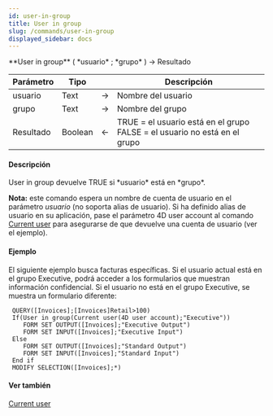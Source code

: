 ```yaml
---
id: user-in-group
title: User in group
slug: /commands/user-in-group
displayed_sidebar: docs
---
```


<!--REF #_command_.User in group.Syntax-->**User in group** ( *usuario* ; *grupo* ) -> Resultado<!-- END REF-->
<!--REF #_command_.User in group.Params-->
| Parámetro | Tipo |  | Descripción |
| --- | --- | --- | --- |
| usuario | Text | &rarr; | Nombre del usuario |
| grupo | Text | &rarr; | Nombre del grupo |
| Resultado | Boolean | &larr; | TRUE = el usuario está en el grupo FALSE = el usuario no está en el grupo |

<!-- END REF-->

#### Descripción 

<!--REF #_command_.User in group.Summary-->User in group devuelve TRUE si *usuario* está en *grupo*.<!-- END REF-->

**Nota:** este comando espera un nombre de cuenta de usuario en el parámetro *usuario* (no soporta alias de usuario). Si ha definido alias de usuario en su aplicación, pase el parámetro 4D user account al comando [Current user](current-user.md) para asegurarse de que devuelve una cuenta de usuario (ver el ejemplo).

#### Ejemplo 

El siguiente ejemplo busca facturas específicas. Si el usuario actual está en el grupo Executive, podrá acceder a los formularios que muestran información confidencial. Si el usuario no está en el grupo Executive, se muestra un formulario diferente:

```4d
 QUERY([Invoices];[Invoices]Retail>100)
 If(User in group(Current user(4D user account);"Executive"))
    FORM SET OUTPUT([Invoices];"Executive Output")
    FORM SET INPUT([Invoices];"Executive Input")
 Else
    FORM SET OUTPUT([Invoices];"Standard Output")
    FORM SET INPUT([Invoices];"Standard Input")
 End if
 MODIFY SELECTION([Invoices];*)
```

#### Ver también 

[Current user](current-user.md)  
